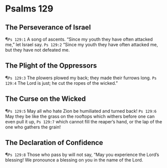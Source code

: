 # Psalms 129

## The Perseverance of Israel
¶`Ps 129:1` A song of ascents. “Since my youth they have often attacked me,” let Israel say.
`Ps 129:2` “Since my youth they have often attacked me, but they have not defeated me.

## The Plight of the Oppressors
¶`Ps 129:3` The plowers plowed my back; they made their furrows long.
`Ps 129:4` The Lord is just; he cut the ropes of the wicked.”

## The Curse on the Wicked
¶`Ps 129:5` May all who hate Zion be humiliated and turned back!
`Ps 129:6` May they be like the grass on the rooftops which withers before one can even pull it up,
`Ps 129:7` which cannot fill the reaper’s hand, or the lap of the one who gathers the grain!

## The Declaration of Confidence
¶`Ps 129:8` Those who pass by will not say, “May you experience the Lord’s blessing! We pronounce a blessing on you in the name of the Lord.
